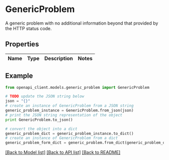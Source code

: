 # GenericProblem

A generic problem with no additional information beyond that provided by the HTTP status code.

## Properties
Name | Type | Description | Notes
------------ | ------------- | ------------- | -------------

## Example

```python
from openapi_client.models.generic_problem import GenericProblem

# TODO update the JSON string below
json = "{}"
# create an instance of GenericProblem from a JSON string
generic_problem_instance = GenericProblem.from_json(json)
# print the JSON string representation of the object
print GenericProblem.to_json()

# convert the object into a dict
generic_problem_dict = generic_problem_instance.to_dict()
# create an instance of GenericProblem from a dict
generic_problem_form_dict = generic_problem.from_dict(generic_problem_dict)
```
[[Back to Model list]](../README.md#documentation-for-models) [[Back to API list]](../README.md#documentation-for-api-endpoints) [[Back to README]](../README.md)


